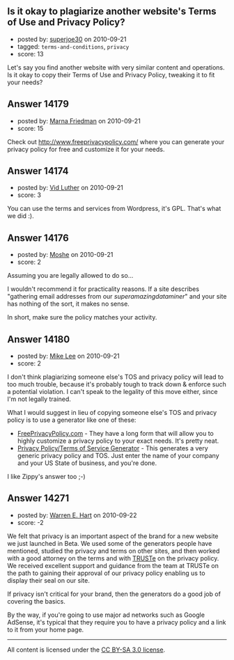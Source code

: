 ## Is it okay to plagiarize another website's Terms of Use and Privacy Policy?

- posted by: [superjoe30](https://stackexchange.com/users/-1/4220-superjoe30) on 2010-09-21
- tagged: `terms-and-conditions`, `privacy`
- score: 13

Let's say you find another website with very similar content and operations. Is it okay to copy their Terms of Use and Privacy Policy, tweaking it to fit your needs?


## Answer 14179

- posted by: [Marna Friedman](https://stackexchange.com/users/-1/4216-marna-friedman) on 2010-09-21
- score: 15

Check out http://www.freeprivacypolicy.com/ where you can generate your privacy policy for free and customize it for your needs.


## Answer 14174

- posted by: [Vid Luther](https://stackexchange.com/users/-1/4231-vid-luther) on 2010-09-21
- score: 3

You can use the terms and services from Wordpress, it's GPL. That's what we did :). 


## Answer 14176

- posted by: [Moshe](https://stackexchange.com/users/-1/4229-moshe) on 2010-09-21
- score: 2

Assuming you are legally allowed to do so...

I wouldn't recommend it for practicality reasons. If a site describes "gathering email addresses from our *superamazingdataminer*" and your site has nothing of the sort, it makes no sense. 

In short, make sure the policy matches your activity. 


## Answer 14180

- posted by: [Mike Lee](https://stackexchange.com/users/-1/3589-mike-lee) on 2010-09-21
- score: 2

<p>I don't think plagiarizing someone else's TOS and privacy policy will lead to too much trouble, because it's probably tough to track down &amp; enforce such a potential violation. I can't speak to the legality of this move either, since I'm not legally trained.</p>

<p>What I would suggest in lieu of copying someone else's TOS and privacy policy is to use a generator like one of these:</p>

<ul>
<li><a href="http://www.freeprivacypolicy.com/" rel="nofollow">FreePrivacyPolicy.com</a> - They have a long form that will allow you to highly customize a privacy policy to your exact needs. It's pretty neat.</li>
<li><a href="http://www.bennadel.com/coldfusion/privacy-policy-generator.htm" rel="nofollow">Privacy Policy/Terms of Service Generator</a> - This generates a very generic privacy policy and TOS. Just enter the name of your company and your US State of business, and you're done.</li>
</ul>

<p>I like Zippy's answer too ;-)</p>



## Answer 14271

- posted by: [Warren E. Hart](https://stackexchange.com/users/-1/2058-warren-e-hart) on 2010-09-22
- score: -2

<p>We felt that privacy is an important aspect of the brand for a new website we just launched in Beta. We used some of the generators people have mentioned, studied the privacy and terms on other sites, and then worked with a good attorney on the terms and with <a href="http://www.truste.com/" rel="nofollow">TRUSTe</a> on the privacy policy. We received excellent support and guidance from the team at TRUSTe on the path to gaining their approval of our privacy policy enabling us to display their seal on our site. </p>

<p>If privacy isn't critical for your brand, then the generators do a good job of covering the basics. </p>

<p>By the way, if you're going to use major ad networks such as Google AdSense, it's typical that they require you to have a privacy policy and a link to it from your home page. </p>




---

All content is licensed under the [CC BY-SA 3.0 license](https://creativecommons.org/licenses/by-sa/3.0/).
